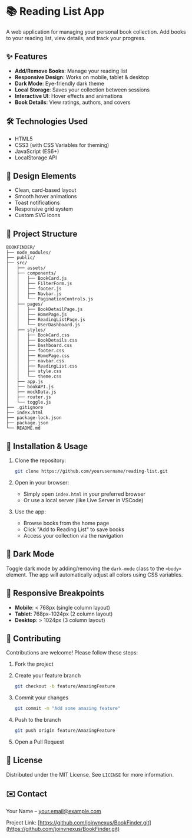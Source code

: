 # 📚 Reading List App

A web application for managing your personal book collection. Add books to your reading list, view details, and track your progress.

## ✨ Features

- **Add/Remove Books**: Manage your reading list
- **Responsive Design**: Works on mobile, tablet & desktop
- **Dark Mode**: Eye-friendly dark theme
- **Local Storage**: Saves your collection between sessions
- **Interactive UI**: Hover effects and animations
- **Book Details**: View ratings, authors, and covers

## 🛠 Technologies Used

- HTML5
- CSS3 (with CSS Variables for theming)
- JavaScript (ES6+)
- LocalStorage API

## 🎨 Design Elements

- Clean, card-based layout
- Smooth hover animations
- Toast notifications
- Responsive grid system
- Custom SVG icons

## 📂 Project Structure

```
BOOKFINDER/
├── node_modules/
├── public/
├── src/
│   ├── assets/
│   ├── components/
│   │   ├── BookCard.js
│   │   ├── FilterForm.js
│   │   ├── footer.js
│   │   ├── Navbar.js
│   │   └── PaginationControls.js
│   ├── pages/
│   │   ├── BookDetailPage.js
│   │   ├── HomePage.js
│   │   ├── ReadingListPage.js
│   │   └── UserDashboard.js
│   ├── styles/
│   │   ├── BookCard.css
│   │   ├── BookDetails.css
│   │   ├── Dashboard.css
│   │   ├── footer.css
│   │   ├── HomePage.css
│   │   ├── navbar.css
│   │   ├── ReadingList.css
│   │   ├── style.css
│   │   └── theme.css
│   ├── app.js
│   ├── bookAPI.js
│   ├── mockData.js
│   ├── router.js
│   └── toggle.js
├── .gitignore
├── index.html
├── package-lock.json
├── package.json
└── README.md
```

## 🚀 Installation & Usage

1. Clone the repository:
   ```bash
   git clone https://github.com/yourusername/reading-list.git
   ```

2. Open in your browser:

   * Simply open `index.html` in your preferred browser
   * Or use a local server (like Live Server in VSCode)

3. Use the app:

   * Browse books from the home page
   * Click "Add to Reading List" to save books
   * Access your collection via the navigation

## 🌙 Dark Mode

Toggle dark mode by adding/removing the `dark-mode` class to the `<body>` element.
The app will automatically adjust all colors using CSS variables.

## 📱 Responsive Breakpoints

* **Mobile**: < 768px (single column layout)
* **Tablet**: 768px–1024px (2 column layout)
* **Desktop**: > 1024px (3 column layout)

## 🤝 Contributing

Contributions are welcome! Please follow these steps:

1. Fork the project
2. Create your feature branch

   ```bash
   git checkout -b feature/AmazingFeature
   ```
3. Commit your changes

   ```bash
   git commit -m "Add some amazing feature"
   ```
4. Push to the branch

   ```bash
   git push origin feature/AmazingFeature
   ```
5. Open a Pull Request

## 📄 License

Distributed under the MIT License. See `LICENSE` for more information.

## ✉️ Contact

Your Name – [your.email@example.com](mailto:your.email@example.com)

Project Link: [https://github.com/joinvnexus/BookFinder.git](https://github.com/joinvnexus/BookFinder.git)
